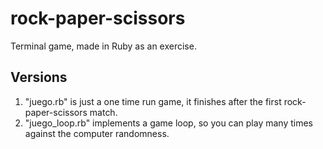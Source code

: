 # rock-paper-scissors
Terminal game, made in Ruby as an exercise.

## Versions
1. "juego.rb" is just a one time run game, it finishes after the first rock-paper-scissors match.
2. "juego_loop.rb" implements a game loop, so you can play many times against the computer randomness.
